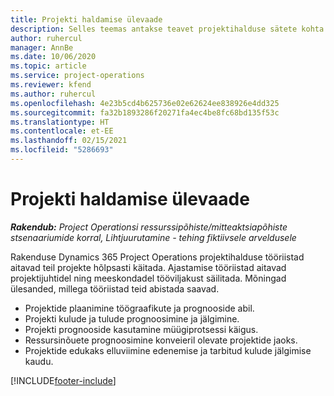 ```yaml
---
title: Projekti haldamise ülevaade
description: Selles teemas antakse teavet projektihalduse sätete kohta rakenduses Dynamics 365 Project Operations.
author: ruhercul
manager: AnnBe
ms.date: 10/06/2020
ms.topic: article
ms.service: project-operations
ms.reviewer: kfend
ms.author: ruhercul
ms.openlocfilehash: 4e23b5cd4b625736e02e62624ee838926e4dd325
ms.sourcegitcommit: fa32b1893286f20271fa4ec4be8fc68bd135f53c
ms.translationtype: HT
ms.contentlocale: et-EE
ms.lasthandoff: 02/15/2021
ms.locfileid: "5286693"
---
```

# <a name="project-management-overview"></a>Projekti haldamise ülevaade

_**Rakendub:** Project Operationsi ressurssipõhiste/mitteaktsiapõhiste stsenaariumide korral,  Lihtjuurutamine - tehing fiktiivsele arveldusele_

Rakenduse Dynamics 365 Project Operations projektihalduse tööriistad aitavad teil projekte hõlpsasti käitada. Ajastamise tööriistad aitavad projektijuhtidel ning meeskondadel tööviljakust säilitada. Mõningad ülesanded, millega tööriistad teid abistada saavad.

- Projektide plaanimine töögraafikute ja prognooside abil.
- Projekti kulude ja tulude prognoosimine ja jälgimine.
- Projekti prognooside kasutamine müügiprotsessi käigus.
- Ressursinõuete prognoosimine konveieril olevate projektide jaoks.
- Projektide edukaks elluviimine edenemise ja tarbitud kulude jälgimise kaudu.


[!INCLUDE[footer-include](../includes/footer-banner.md)]